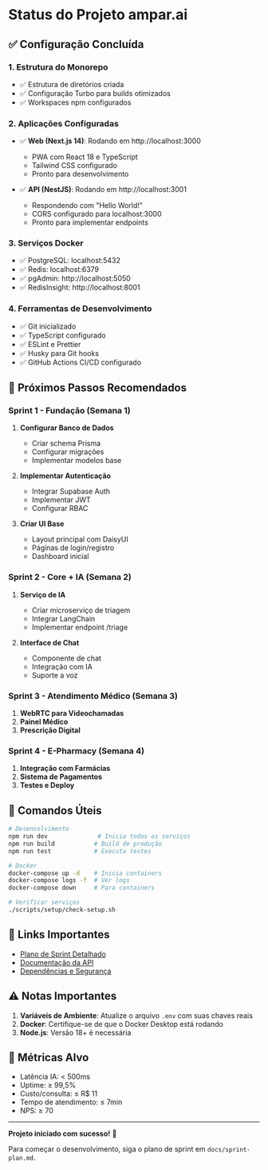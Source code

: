 # Status do Projeto ampar.ai

## ✅ Configuração Concluída

### 1. Estrutura do Monorepo
- ✅ Estrutura de diretórios criada
- ✅ Configuração Turbo para builds otimizados
- ✅ Workspaces npm configurados

### 2. Aplicações Configuradas
- ✅ **Web (Next.js 14)**: Rodando em http://localhost:3000
  - PWA com React 18 e TypeScript
  - Tailwind CSS configurado
  - Pronto para desenvolvimento
  
- ✅ **API (NestJS)**: Rodando em http://localhost:3001
  - Respondendo com "Hello World!"
  - CORS configurado para localhost:3000
  - Pronto para implementar endpoints

### 3. Serviços Docker
- ✅ PostgreSQL: localhost:5432
- ✅ Redis: localhost:6379
- ✅ pgAdmin: http://localhost:5050
- ✅ RedisInsight: http://localhost:8001

### 4. Ferramentas de Desenvolvimento
- ✅ Git inicializado
- ✅ TypeScript configurado
- ✅ ESLint e Prettier
- ✅ Husky para Git hooks
- ✅ GitHub Actions CI/CD configurado

## 🚀 Próximos Passos Recomendados

### Sprint 1 - Fundação (Semana 1)
1. **Configurar Banco de Dados**
   - Criar schema Prisma
   - Configurar migrações
   - Implementar modelos base

2. **Implementar Autenticação**
   - Integrar Supabase Auth
   - Implementar JWT
   - Configurar RBAC

3. **Criar UI Base**
   - Layout principal com DaisyUI
   - Páginas de login/registro
   - Dashboard inicial

### Sprint 2 - Core + IA (Semana 2)
1. **Serviço de IA**
   - Criar microserviço de triagem
   - Integrar LangChain
   - Implementar endpoint /triage

2. **Interface de Chat**
   - Componente de chat
   - Integração com IA
   - Suporte a voz

### Sprint 3 - Atendimento Médico (Semana 3)
1. **WebRTC para Videochamadas**
2. **Painel Médico**
3. **Prescrição Digital**

### Sprint 4 - E-Pharmacy (Semana 4)
1. **Integração com Farmácias**
2. **Sistema de Pagamentos**
3. **Testes e Deploy**

## 📝 Comandos Úteis

```bash
# Desenvolvimento
npm run dev              # Inicia todos os serviços
npm run build           # Build de produção
npm run test            # Executa testes

# Docker
docker-compose up -d    # Inicia containers
docker-compose logs -f  # Ver logs
docker-compose down     # Para containers

# Verificar serviços
./scripts/setup/check-setup.sh
```

## 🔗 Links Importantes

- [Plano de Sprint Detalhado](docs/sprint-plan.md)
- [Documentação da API](docs/api/openapi.yaml)
- [Dependências e Segurança](docs/dependencies.md)

## ⚠️ Notas Importantes

1. **Variáveis de Ambiente**: Atualize o arquivo `.env` com suas chaves reais
2. **Docker**: Certifique-se de que o Docker Desktop está rodando
3. **Node.js**: Versão 18+ é necessária

## 🎯 Métricas Alvo

- Latência IA: < 500ms
- Uptime: ≥ 99,5%
- Custo/consulta: ≤ R$ 11
- Tempo de atendimento: ≤ 7min
- NPS: ≥ 70

---

**Projeto iniciado com sucesso!** 🎉

Para começar o desenvolvimento, siga o plano de sprint em `docs/sprint-plan.md`. 